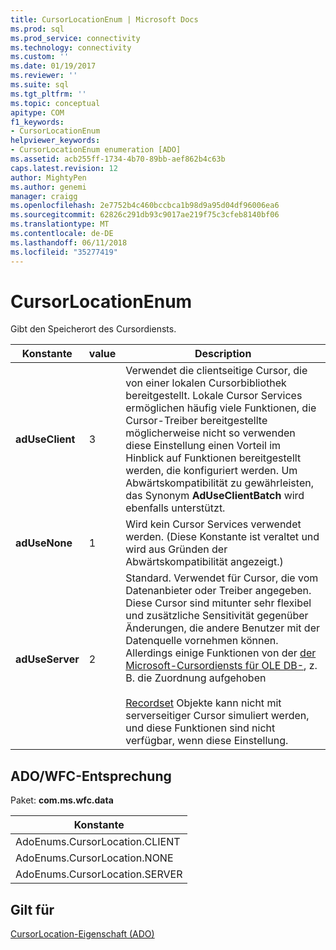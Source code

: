 ```yaml
---
title: CursorLocationEnum | Microsoft Docs
ms.prod: sql
ms.prod_service: connectivity
ms.technology: connectivity
ms.custom: ''
ms.date: 01/19/2017
ms.reviewer: ''
ms.suite: sql
ms.tgt_pltfrm: ''
ms.topic: conceptual
apitype: COM
f1_keywords:
- CursorLocationEnum
helpviewer_keywords:
- CursorLocationEnum enumeration [ADO]
ms.assetid: acb255ff-1734-4b70-89bb-aef862b4c63b
caps.latest.revision: 12
author: MightyPen
ms.author: genemi
manager: craigg
ms.openlocfilehash: 2e7752b4c460bccbca1b98d9a95d04df96006ea6
ms.sourcegitcommit: 62826c291db93c9017ae219f75c3cfeb8140bf06
ms.translationtype: MT
ms.contentlocale: de-DE
ms.lasthandoff: 06/11/2018
ms.locfileid: "35277419"
---
```

# <a name="cursorlocationenum"></a>CursorLocationEnum
Gibt den Speicherort des Cursordiensts.  
  
|Konstante|value|Description|  
|--------------|-----------|-----------------|  
|**adUseClient**|3|Verwendet die clientseitige Cursor, die von einer lokalen Cursorbibliothek bereitgestellt. Lokale Cursor Services ermöglichen häufig viele Funktionen, die Cursor-Treiber bereitgestellte möglicherweise nicht so verwenden diese Einstellung einen Vorteil im Hinblick auf Funktionen bereitgestellt werden, die konfiguriert werden. Um Abwärtskompatibilität zu gewährleisten, das Synonym **AdUseClientBatch** wird ebenfalls unterstützt.|  
|**adUseNone**|1|Wird kein Cursor Services verwendet werden. (Diese Konstante ist veraltet und wird aus Gründen der Abwärtskompatibilität angezeigt.)|  
|**adUseServer**|2|Standard. Verwendet für Cursor, die vom Datenanbieter oder Treiber angegeben. Diese Cursor sind mitunter sehr flexibel und zusätzliche Sensitivität gegenüber Änderungen, die andere Benutzer mit der Datenquelle vornehmen können. Allerdings einige Funktionen von der [der Microsoft-Cursordiensts für OLE DB-](../../../ado/guide/data/the-microsoft-cursor-service-for-ole-db.md), z. B. die Zuordnung aufgehoben<br /><br /> [Recordset](../../../ado/reference/ado-api/recordset-object-ado.md) Objekte kann nicht mit serverseitiger Cursor simuliert werden, und diese Funktionen sind nicht verfügbar, wenn diese Einstellung.|  
  
## <a name="adowfc-equivalent"></a>ADO/WFC-Entsprechung  
 Paket: **com.ms.wfc.data**  
  
|Konstante|  
|--------------|  
|AdoEnums.CursorLocation.CLIENT|  
|AdoEnums.CursorLocation.NONE|  
|AdoEnums.CursorLocation.SERVER|  
  
## <a name="applies-to"></a>Gilt für  
 [CursorLocation-Eigenschaft (ADO)](../../../ado/reference/ado-api/cursorlocation-property-ado.md)
